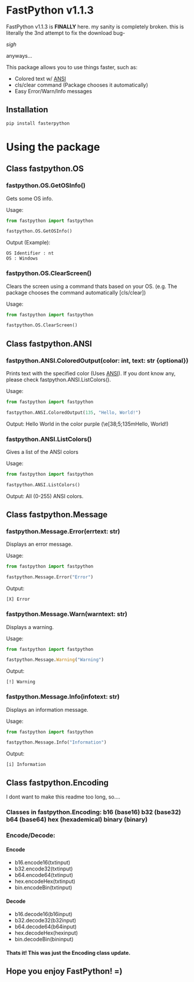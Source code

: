 # FastPython v1.1.3

FastPython v1.1.3 is **FINALLY** here. my sanity is completely broken.
this is literally the 3nd attempt to fix the download bug-

*sigh*

anyways...

This package allows you to use things faster, such as:
- Colored text w/ [ANSI](https://en.wikipedia.org/wiki/ANSI_escape_code)
- cls/clear command (Package chooses it automatically)
- Easy Error/Warn/Info messages

## Installation

```bash
pip install fasterpython
```

# Using the package

## Class fastpython.OS

### fastpython.OS.GetOSInfo()
Gets some OS info.

Usage:
```python
from fastpython import fastpython

fastpython.OS.GetOSInfo()
```
Output (Example):
```
OS Identifier : nt
OS : Windows
```

### fastpython.OS.ClearScreen()
Clears the screen using a command thats based on your OS.
(e.g. The package chooses the command automatically [cls/clear])

Usage:
```python
from fastpython import fastpython

fastpython.OS.ClearScreen()
```

## Class fastpython.ANSI

### fastpython.ANSI.ColoredOutput(color: int, text: str {optional})
Prints text with the specified color (Uses [ANSI](https://en.wikipedia.org/wiki/ANSI_escape_code)). If you dont know any, please check fastpython.ANSI.ListColors().

Usage:
```python
from fastpython import fastpython

fastpython.ANSI.ColoredOutput(135, "Hello, World!")
```

Output:
Hello World in the color purple (\e[38;5;135mHello, World!)

### fastpython.ANSI.ListColors()
Gives a list of the ANSI colors

Usage:
```python
from fastpython import fastpython

fastpython.ANSI.ListColors()
```

Output:
All (0-255) ANSI colors.

## Class fastpython.Message

### fastpython.Message.Error(errtext: str)
Displays an error message.

Usage:
```python
from fastpython import fastpython

fastpython.Message.Error("Error")
```

Output:
```
[X] Error
```

### fastpython.Message.Warn(warntext: str)
Displays a warning.

Usage:
```python
from fastpython import fastpython

fastpython.Message.Warning("Warning")
```

Output:
```
[!] Warning
```

### fastpython.Message.Info(infotext: str)
Displays an information message.

Usage:
```python
from fastpython import fastpython

fastpython.Message.Info("Information")
```

Output:
```
[i] Information
```

## Class fastpython.Encoding

I dont want to make this readme too long, so....

### Classes in fastpython.Encoding: b16 (base16) b32 (base32) b64 (base64) hex (hexademical) binary (binary)

### Encode/Decode:

#### Encode           
- b16.encode16(txtinput)
- b32.encode32(txtinput)
- b64.encode64(txtinput)
- hex.encodeHex(txtinput)
- bin.encodeBin(txtinput)

#### Decode
- b16.decode16(b16input)
- b32.decode32(b32input)
- b64.decode64(b64input)
- hex.decodeHex(hexinput)
- bin.decodeBin(bininput)

#### Thats it! This was just the Encoding class update.
## Hope you enjoy FastPython! =)

